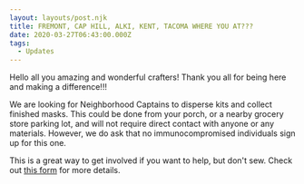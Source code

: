 ```yaml
---
layout: layouts/post.njk
title: FREMONT, CAP HILL, ALKI, KENT, TACOMA WHERE YOU AT???
date: 2020-03-27T06:43:00.000Z
tags:
  - Updates
---
```

Hello all you amazing and wonderful crafters! Thank you all for being here and making a difference!!!

We are looking for Neighborhood Captains to disperse kits and collect finished masks. This could be done from your porch, or a nearby grocery store parking lot, and will not require direct contact with anyone or any materials. However, we do ask that no immunocompromised individuals sign up for this one.

This is a great way to get involved if you want to help, but don't sew. Check out [this form](https://docs.google.com/forms/d/e/1FAIpQLSdVS_CjAbCUGeveTvzdZF1GisuACm2a_ipjLIdo4vs2IziZIA/closedform) for more details.